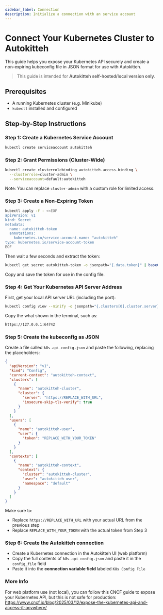 ```yaml
---
sidebar_label: Connection
description: Initialize a connection with an service account
---
```


# Connect Your Kubernetes Cluster to Autokitteh

This guide helps you expose your Kubernetes API securely and create a non-expiring kubeconfig file in JSON format for use with Autokitteh.

> This guide is intended for **Autokitteh self-hosted/local version only**.

## Prerequisites

- A running Kubernetes cluster (e.g. Minikube)
- `kubectl` installed and configured

## Step-by-Step Instructions

### Step 1: Create a Kubernetes Service Account

```bash
kubectl create serviceaccount autokitteh
```

### Step 2: Grant Permissions (Cluster-Wide)

```bash
kubectl create clusterrolebinding autokitteh-access-binding \
  --clusterrole=cluster-admin \
  --serviceaccount=default:autokitteh
```

Note: You can replace `cluster-admin` with a custom role for limited access.

### Step 3: Create a Non-Expiring Token

```bash
kubectl apply -f - <<EOF
apiVersion: v1
kind: Secret
metadata:
  name: autokitteh-token
  annotations:
    kubernetes.io/service-account.name: "autokitteh"
type: kubernetes.io/service-account-token
EOF
```

Then wait a few seconds and extract the token:

```bash
kubectl get secret autokitteh-token -o jsonpath="{.data.token}" | base64 --decode
```

Copy and save the token for use in the config file.

### Step 4: Get Your Kubernetes API Server Address

First, get your local API server URL (including the port):

```bash
kubectl config view --minify -o jsonpath="{.clusters[0].cluster.server}"
```

Copy the what shown in the terminal, such as:

```bash
https://127.0.0.1:64742
```

### Step 5: Create the kubeconfig as JSON

Create a file called `k8s-api-config.json` and paste the following, replacing the placeholders:

```json
{
  "apiVersion": "v1",
  "kind": "Config",
  "current-context": "autokitteh-context",
  "clusters": [
    {
      "name": "autokitteh-cluster",
      "cluster": {
        "server": "https://REPLACE_WITH_URL",
        "insecure-skip-tls-verify": true
      }
    }
  ],
  "users": [
    {
      "name": "autokitteh-user",
      "user": {
        "token": "REPLACE_WITH_YOUR_TOKEN"
      }
    }
  ],
  "contexts": [
    {
      "name": "autokitteh-context",
      "context": {
        "cluster": "autokitteh-cluster",
        "user": "autokitteh-user",
        "namespace": "default"
      }
    }
  ]
}
```

Make sure to:

- Replace `https://REPLACE_WITH_URL` with your actual URL from the previous step
- Replace `REPLACE_WITH_YOUR_TOKEN` with the actual token from Step 3

### Step 6: Create the Autokitteh connection

- Create a Kubernetes connection in the Autokitteh UI (web platform)
- Copy the full contents of `k8s-api-config.json` and paste it in the `config_file` field
- Paste it into the **connection variable field** labeled `K8s Config File`

### More Info

For web platform use (not local), you can follow this CNCF guide to expose your Kubernetes API, but this is not safe for production:
https://www.cncf.io/blog/2025/03/12/expose-the-kubernetes-api-and-access-it-anywhere/
